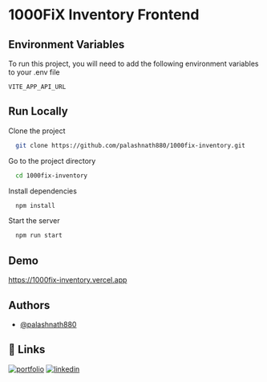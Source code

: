 # 1000FiX Inventory Frontend

## Environment Variables

To run this project, you will need to add the following environment variables to your .env file

`VITE_APP_API_URL`

## Run Locally

Clone the project

```bash
  git clone https://github.com/palashnath880/1000fix-inventory.git
```

Go to the project directory

```bash
  cd 1000fix-inventory
```

Install dependencies

```bash
  npm install
```

Start the server

```bash
  npm run start
```

## Demo

https://1000fix-inventory.vercel.app

## Authors

- [@palashnath880](https://www.github.com/palashnath880)

## 🔗 Links

[![portfolio](https://img.shields.io/badge/my_portfolio-000?style=for-the-badge&logo=ko-fi&logoColor=white)](https://palashnath.netlify.app/)
[![linkedin](https://img.shields.io/badge/linkedin-0A66C2?style=for-the-badge&logo=linkedin&logoColor=white)](https://www.linkedin.com/in/palashnath880/)
